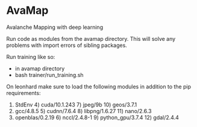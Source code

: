 # AvaMap
Avalanche Mapping with deep learning

Run code as modules from the avamap directory. This will solve any problems with import errors of sibling packages.

Run training like so:
* in avamap directory
* bash trainer/run_training.sh

On leonhard make sure to load the following modules in addition to the pip requirements:
  1) StdEnv            4) cuda/10.1.243   7) jpeg/9b           10) geos/3.7.1
  2) gcc/4.8.5         5) cudnn/7.6.4     8) libpng/1.6.27     11) nano/2.6.3
  3) openblas/0.2.19   6) nccl/2.4.8-1    9) python_gpu/3.7.4  12) gdal/2.4.4
